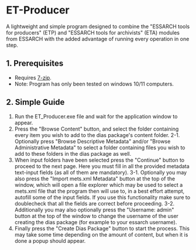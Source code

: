# ET-Producer #
A lightweight and simple program designed to combine the "ESSARCH tools for producers" (ETP) and "ESSARCH tools for archivists" (ETA) modules from ESSARCH with the added advantage of running every operation in one step.

## 1. Prerequisites ##

- Requires [7-zip](https://www.7-zip.org/download.html).
- Note: Program has only been tested on windows 10/11 computers.

## 2. Simple Guide ##

1. Run the ET_Producer.exe file and wait for the application window to appear.
2. Press the "Browse Content" button, and select the folder containing every item you wish to add to the dias package's content folder.
2-1. Optionally press "Browse Descriptive Metadata" and/or "Browse Administrative Metadata" to select a folder containing files you wish to add to these folders in the dias package as well.
3. When input folders have been selected press the "Continue" button to proceed to the next page. Here you must fill in all the provided metadata text-input fields (as all of them are mandatory).
3-1. Optionally you may also press the "Import mets.xml Metadata" button at the top of the window, which will open a file explorer which may be used to select a mets.xml file that the program then will use to, in a best effort attempt, autofill some of the input fields. If you use this functionality make sure to doublecheck that all the fields are correct before proceeding.
3-2. Additionally you may also optionally press the "Username: admin" button at the top of the window to change the username of the user creating the dias package (for example to your essarch username).
4. Finally press the "Create Dias Package" button to start the process. This may take some time depending on the amount of content, but when it is done a popup should appear.